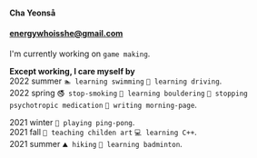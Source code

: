#### Cha Yeonså
#### energywhoisshe@gmail.com

I'm currently working on `game making`.

**Except working, I care myself by**  
2022 summer `🏊 learning swimming` `🚥 learning driving`.  
2022 spring `🚭 stop-smoking` `🧗 learning bouldering` `💊 stopping psychotropic medication` `📝 writing morning-page`.  

2021 winter `🏓 playing ping-pong`.   
2021 fall  `🎨 teaching childen art` `💻 learning C++`.   
2021 summer `⛰ hiking` `🏸 learning badminton`.   

<!--
**energywhoisshe/energywhoisshe** is a ✨ _special_ ✨ repository because its `README.md` (this file) appears on your GitHub profile.

Here are some ideas to get you started:

- 🔭 I’m currently working on ...
- 🌱 I’m currently learning ...
- 👯 I’m looking to collaborate on ...
- 🤔 I’m looking for help with ...
- 💬 Ask me about ...
- 📫 How to reach me: ...
- 😄 Pronouns: ...
- ⚡ Fun fact: ...
-->
